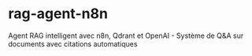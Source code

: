 # rag-agent-n8n
Agent RAG intelligent avec n8n, Qdrant et OpenAI - Système de Q&amp;A sur documents avec citations automatiques
